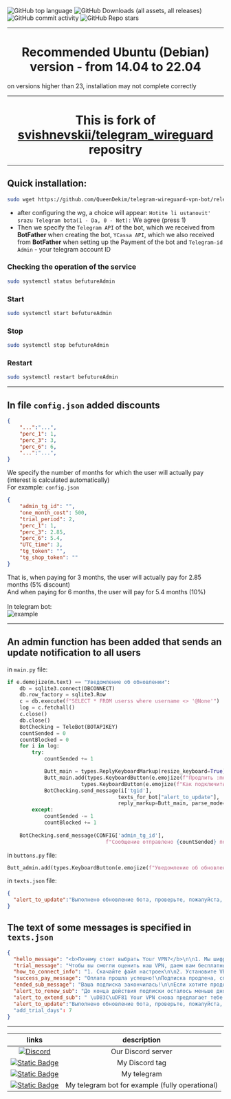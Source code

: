 ![GitHub top language](https://img.shields.io/github/languages/top/QueenDekim/telegram-wireguard-vpn-bot)
![GitHub Downloads (all assets, all releases)](https://img.shields.io/github/downloads/QueenDekim/telegram-wireguard-vpn-bot/total)
![GitHub commit activity](https://img.shields.io/github/commit-activity/m/QueenDekim/telegram-wireguard-vpn-bot?label=commits)
![GitHub Repo stars](https://img.shields.io/github/stars/QueenDekim/telegram-wireguard-vpn-bot)

---
<h1 align=center>Recommended Ubuntu (Debian) version - from 14.04 to 22.04</h1>

on versions higher than 23, installation may not complete correctly

---
<h1 align=center>This is fork of <a href="https://github.com/svishnevskii/telegram_wireguard">svishnevskii/telegram_wireguard</a> repositry</h1>

---
<h2>Quick installation:</h2>

```bash
sudo wget https://github.com/QueenDekim/telegram-wireguard-vpn-bot/releases/download/release/Wireguard-installer-with-Adminpanel.sh && chmod 774 Wireguard-installer-with-Adminpanel.sh && ./Wireguard-installer-with-Adminpanel.sh
```
- after configuring the wg, a choice will appear: `Hotite li ustanovit' srazu Telegram bota(1 - Da, 0 - Net):` We agree (press 1)
- Then we specify the `Telegram API` of the bot, which we received from **BotFather** when creating the bot, `YCassa API`, which we also received from **BotFather** when setting up the Payment of the bot and `Telegram-id Admin` - your telegram account ID

<h3>Сhecking the operation of the service</h3>

```bash
sudo systemctl status befutureAdmin
```

<h3>Start</h3>

```bash
sudo systemctl start befutureAdmin
```

<h3>Stop</h3>

```bash
sudo systemctl stop befutureAdmin
```

<h3>Restart</h3>

```bash
sudo systemctl restart befutureAdmin
```

---

<h2>In file <code>config.json</code> added discounts</h2>

```Json
{   
    "...":"...",
    "perc_1": 1,
    "perc_3": 3,
    "perc_6": 6,
    "...":"...",
}
```

We specify the number of months for which the user will actually pay (interest is calculated automatically)<br>
For example:
<code>config.json</code>

```Json
{
    "admin_tg_id": "",
    "one_month_cost": 500,
    "trial_period": 2,
    "perc_1": 1,
    "perc_3": 2.85,
    "perc_6": 5.4,
    "UTC_time": 3,
    "tg_token": "",
    "tg_shop_token": ""
}
```

That is, when paying for 3 months, the user will actually pay for 2.85 months (5% discount)<br>And when paying for 6 months, the user will pay for 5.4 months (10%)<br><br>
In telegram bot:<br>
![example](https://github.com/QueenDekim/telegram-wireguard-vpn-bot/raw/main/example.png)

---

<h2>Аn admin function has been added that sends an update notification to all users</h2>

in `main.py` file:

```python
if e.demojize(m.text) == "Уведомление об обновлении":
    db = sqlite3.connect(DBCONNECT)
    db.row_factory = sqlite3.Row
    c = db.execute(f"SELECT * FROM userss where username <> '@None'")
    log = c.fetchall()
    c.close()
    db.close()
    BotChecking = TeleBot(BOTAPIKEY)
    countSended = 0
    countBlocked = 0
    for i in log:
        try: 
            countSended += 1

            Butt_main = types.ReplyKeyboardMarkup(resize_keyboard=True)
            Butt_main.add(types.KeyboardButton(e.emojize(f"Продлить :money_bag:")),
                        types.KeyboardButton(e.emojize(f"Как подключить :gear:")))
            BotChecking.send_message(i['tgid'],
                                    texts_for_bot["alert_to_update"],
                                    reply_markup=Butt_main, parse_mode="HTML")
        except:
            countSended -= 1
            countBlocked += 1
        
    BotChecking.send_message(CONFIG['admin_tg_id'],
                                f"Сообщение отправлено {countSended} пользователям. {countBlocked} пользователей заблокировало бота", parse_mode="HTML")

```

in `buttons.py` file:

```python
Butt_admin.add(types.KeyboardButton(e.emojize(f"Уведомление об обновлении"))) 
```
in `texts.json` file:

```json
{
  "alert_to_update":"Выполнено обновление бота, проверьте, пожалуйста, функциональность бота.\nЕсли после этого сообщения у вас пропал таймер действия подписки, напишите /start\n\nО найденых ошибках просьба сообщить @admin",
}
```

<h2>The text of some messages is specified in <code>texts.json</code></h2>

```Json
{
  "hello_message": "<b>Почему стоит выбрать Your VPN?</b>\n\n1. Мы шифруем весь трафик клиентов \uD83D\uDD10\n2. Мы не сохраняем ваши конфиденциальные данные, в отличие от бесплатных VPN-сервисов \n3. Отличная скорость и нет ограничений по трафику \uD83C\uDFCE",
  "trial_message": "Чтобы вы смогли оценить наш VPN, даем вам бесплатный доступ на 1 день!\n\nКак пользоваться VPN и другие ответы, находятся в разделе \"Как подключить :gear:\"",
  "how_to_connect_info": "1. Скачайте файл настроек\n\n2. Установите VPN: <a href='https://apps.apple.com/us/app/wireguard/id1441195209'>iPhone</a>, <a href='https://play.google.com/store/apps/details?id=com.wireguard.android'>Android</a>, <a href='https://download.wireguard.com/windows-client/wireguard-installer.exe'>Windows</a> или <a href='https://itunes.apple.com/us/app/wireguard/id1451685025?ls=1&mt=12'>Mac</a> \n\n3. Откройте VPN и нажмите добавить туннель через файл настроек",
  "success_pay_message": "Оплата прошла успешно!\nПодписка продлена, спасибо что выбираете нас.",
  "ended_sub_message": "Ваша подписка закончилась!\n\nЕсли хотите продолжить пользоваться нашими услугами, пожалуйста продлите подписку.",
  "alert_to_renew_sub": "До конца действия подписки осталось меньше дня, пора продлить ее!",
  "alert_to_extend_sub": " \uD83C\uDF81 Your VPN снова предлагает тебе бесплатный тестовый период на 7 дней\n\n✅ Уверены ты оценишь наш VPN \n\nДанные для входа были обновлены, скачайте новый файл авторизации через раздел \"Как подключить :gear:\"",
  "alert_to_update":"Выполнено обновление бота, проверьте, пожалуйста, функциональность бота.\nЕсли после этого сообщения у вас пропал таймер действия подписки, напишите /start\n\nО найденых ошибках просьба сообщить @admin"
  "add_trial_days": 7
}
```
---

|                                                links                                                                         |                                 description                                         |
|:----------------------------------------------------------------------------------------------------------------------------:|:-----------------------------------------------------------------------------------:|
|[![Discord](https://img.shields.io/discord/1003119748382466049?label=Ascento%20TEAM%20Discord)](https://discord.gg/CEjRfaXmsv)|                              Our Discord server                                     |
|[![Static Badge](https://img.shields.io/badge/Discord-from__russia__with__love-purple)](https://about:blank)                  |                                My Discord tag                                       |
|[![Static Badge](https://img.shields.io/badge/Telegram-%40QueenDek1m-blue)](https://t.me/QueenDek1m)                          |                                  My telegram                                        |
|[![Static Badge](https://img.shields.io/badge/Telegram-%40Dekim__vpn__bot-blue)](https://t.me/Dekim_vpn_bot)                  |                     My telegram bot for example (fully operational)                 |
